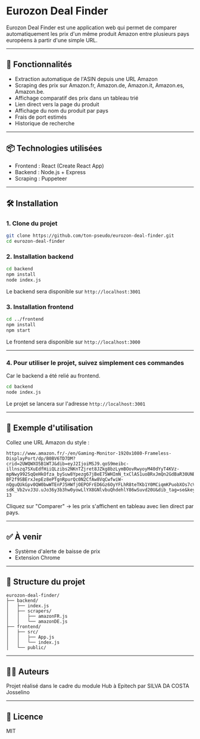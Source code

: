 # Eurozon Deal Finder

Eurozon Deal Finder est une application web qui permet de comparer automatiquement les prix d'un même produit Amazon entre plusieurs pays européens à partir d'une simple URL.

---

## 🚀 Fonctionnalités

* Extraction automatique de l'ASIN depuis une URL Amazon
* Scraping des prix sur Amazon.fr, Amazon.de, Amazon.it, Amazon.es, Amazon.be.
* Affichage comparatif des prix dans un tableau trié
* Lien direct vers la page du produit
* Affichage du nom du produit par pays
* Frais de port estimés
* Historique de recherche

---

## 📦 Technologies utilisées

* Frontend : React (Create React App)
* Backend : Node.js + Express
* Scraping : Puppeteer

---

## 🛠 Installation

### 1. Clone du projet

```bash
git clone https://github.com/ton-pseudo/eurozon-deal-finder.git
cd eurozon-deal-finder
```

### 2. Installation backend

```bash
cd backend
npm install
node index.js
```

Le backend sera disponible sur `http://localhost:3001`

### 3. Installation frontend

```bash
cd ../frontend
npm install
npm start
```

Le frontend sera disponible sur `http://localhost:3000`

---

### 4. Pour utiliser le projet, suivez simplement ces commandes

Car le backend a été relié au frontend.

```bash
cd backend
node index.js
```

Le projet se lancera sur l'adresse `http://localhost:3001`

---

## 📝 Exemple d'utilisation

Collez une URL Amazon du style :

```
https://www.amazon.fr/-/en/Gaming-Monitor-1920x1080-Frameless-DisplayPort/dp/B0BV6TD7DM?crid=2UWQWXO5B1WTJ&dib=eyJ2IjoiMSJ9.qoS9meibc-illnszq7SXuEdfHiiQLzibs2NKnTZjret8JZkg8bzLymBOovRwyoyM40dYyT4KVz-mpNwy992SqQeHkOfza_bySuw8Ypezg67jBeE75WHImN_txClAS1uoBRxJmQn2GdBaR30UNBR0iTQIS7xkb34C0-BF2f9SBErxJepEz8ePTgnRpurQc0N2CfAw8VqCwfwiW-nQguQUkGpv0QW0bwWTEnPJ5HWfjOEPOFrED6Gz6OyYFLhR8teTKb1Y0MCiqmKPuobXOs7cVKx8l7oe1J-sdK_Vb2vvJ3U.uJo36y3b3hw0yowLlYX8GNlvbuQhdehlY86wSuvd20U&dib_tag=se&keywords=300hz&qid=1750869817&s=computers&sprefix=300hz%2Ccomputers%2C91&sr=1-13
```

Cliquez sur "Comparer" → les prix s'affichent en tableau avec lien direct par pays.

---

## ✅ À venir

* Système d'alerte de baisse de prix
* Extension Chrome

---

## 📁 Structure du projet

```
eurozon-deal-finder/
├── backend/
│   ├── index.js
│   ├── scrapers/
│   │   ├── amazonFR.js
│   │   └── amazonDE.js
├── frontend/
│   ├── src/
│   │   ├── App.js
│   │   └── index.js
│   └── public/
```

---

## 🧑‍💻 Auteurs

Projet réalisé dans le cadre du module Hub à Epitech par SILVA DA COSTA Josselino

---

## 📜 Licence

MIT
